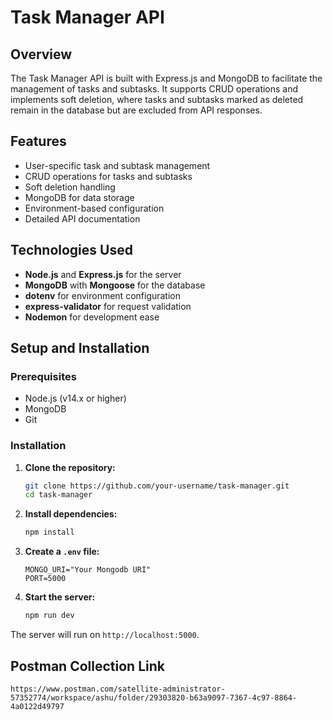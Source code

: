 # Task Manager API

## Overview

The Task Manager API is built with Express.js and MongoDB to facilitate the management of tasks and subtasks. It supports CRUD operations and implements soft deletion, where tasks and subtasks marked as deleted remain in the database but are excluded from API responses.

## Features

- User-specific task and subtask management
- CRUD operations for tasks and subtasks
- Soft deletion handling
- MongoDB for data storage
- Environment-based configuration
- Detailed API documentation

## Technologies Used

- **Node.js** and **Express.js** for the server
- **MongoDB** with **Mongoose** for the database
- **dotenv** for environment configuration
- **express-validator** for request validation
- **Nodemon** for development ease


## Setup and Installation

### Prerequisites

- Node.js (v14.x or higher)
- MongoDB
- Git

### Installation

1. **Clone the repository:**
    ```bash
    git clone https://github.com/your-username/task-manager.git
    cd task-manager
    ```

2. **Install dependencies:**
    ```bash
    npm install
    ```

3. **Create a `.env` file:**
    ```plaintext
    MONGO_URI="Your Mongodb URI"
    PORT=5000
    ```

4. **Start the server:**
    ```bash
    npm run dev
    ```

The server will run on `http://localhost:5000`.

## Postman Collection Link
```https://www.postman.com/satellite-administrator-57352774/workspace/ashu/folder/29303820-b63a9097-7367-4c97-8864-4a0122d49797```



